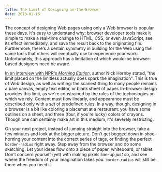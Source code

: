 ```yaml
---
title: The Limit of Designing in-the-Browser
date: 2013-01-16
---
```


The concept of designing Web pages using only a Web browser is popular these days. It's easy to understand why: browser developer tools make it simple to make a real-time change to HTML, CSS, or even JavaScript, see its effect immediately, and save the result back to the originating file. Furthermore, there's a certain symmetry in building for the Web using the same tools that others will eventually use to experience your work. Unfortunately, this approach has a limitation of which would-be browser-based designers need be aware.

[In an interview with NPR's _Morning Edition_][0], author Nick Hornby stated, "the limit placed on the limitless actually does spark the imagination". This is true of Web design, as well as writing: the scariest thing to many people remains a bare canvas, empty text editor, or blank sheet of paper. In-browser design provides this limit, as we're constrained by the rules of the technologies on which we rely. Content must flow linearly, and appearance must be described only with a set of predefined rules. In a way, though, designing in a browser is a bit like coloring a placemat at a restaurant: you have some outlines on a sheet, and three (four, if you're lucky) colors of crayons. Though one can certainly make art in this medium, it's severely restricting.

On your next project, instead of jumping straight into the browser, take a few minutes and look at the bigger picture. Don't get bogged down in shoe-horning your content into the correct series of tags, or finding the perfect `border-radius` right away. Step away from the browser and do some sketching. Let your ideas flow onto a piece of paper, whiteboard, or tablet. Don't concern yourself (yet) with making pixels line-up _just so_, and see where the freedom of your imagination takes you. `border-radius` will still be there when you need it.

[0]: http://www.npr.org/templates/story/story.php?storyId=130160199
